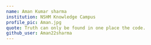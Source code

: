 ```yaml
---
name: Aman Kumar sharma
institution: NSHM Knowledge Campus
profile_pic: Aman.jpg
quote: Truth can only be found in one place the code.
github_user: Aman22sharma
---
```

